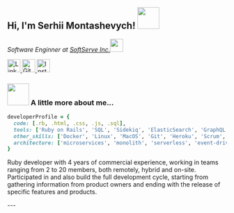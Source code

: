 

<h2> Hi, I'm Serhii Montashevych! <img src="https://github.com/user-attachments/assets/61576922-2da3-4fec-b984-6dc05c96295b" width="50"></h2>
<p><em>Software Enginner at <a href="https://www.softserveinc.com/">SoftServe Inc.</a><img src="https://media.giphy.com/media/WUlplcMpOCEmTGBtBW/giphy.gif" width="30"> 
</em></p>

<a href="https://www.linkedin.com/in/serhii-montashevych/">
    <img src="https://github.com/user-attachments/assets/0fe5d692-2853-4b8b-9152-0c52b8a4c8b9" alt="Linkedin" width="30">
</a>
<a href="https://github.com/montashevych">
    <img src="https://github.com/user-attachments/assets/3db1bbe9-9496-404a-8e31-ad7281d659ee" alt="GitHub" width="30">
</a>
<a href="https://www.instagram.com/serhii.montashevych">
    <img src="https://github.com/user-attachments/assets/94d5ef88-75e9-4bd6-a7f4-6c8dbbf9d752" alt="Instagram" width="30">
</a>


### <img src="https://github.com/user-attachments/assets/480b9d5d-fc69-41ed-acd2-b115520b88af" width="50"> A little more about me...  

```ruby
developerProfile = {
  code: [.rb, .html, .css, .js, .sql],
  tools: ['Ruby on Rails', 'SQL', 'Sidekiq', 'ElasticSearch', 'GraphQL', 'RSpec', 'Redis', 'Kafka', 'Stripe'],
  other_skills: ['Docker', 'Linux', 'MacOS', 'Git', 'Heroku', 'Scrum', 'TDD/BDD']
  architecture: ['microservices', 'monolith', 'serverless', 'event-driven']  
}
```
<p>
  Ruby developer with 4 years of commercial experience, working in teams ranging from 2 to 20 members, both remotely, hybrid and on-site. 
  Participated in and also build the full development cycle, starting from gathering information from product owners and ending with the release of specific features and products.
</p>
---
